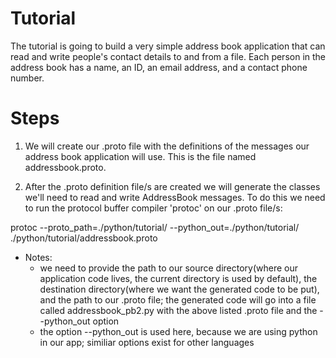 # Tutorial
The tutorial is going to build a very simple address book application that can read and write people's contact details to and from a file. Each person in the address book has a name, an ID, an email address, and a contact phone number.

# Steps

1. We will create our .proto file with the definitions of the messages our address book application will use. This is the file named addressbook.proto.

2. After the .proto definition file/s are created we will generate the classes we'll need to read and write AddressBook messages. To do this we need to run the protocol buffer compiler 'protoc' on our .proto file/s:

protoc --proto_path=./python/tutorial/ --python_out=./python/tutorial/ ./python/tutorial/addressbook.proto

* Notes:
    - we need to provide the path to our source directory(where our application code lives, the current directory is used by default), the destination directory(where we want the generated code to be put), and the path to our .proto file; the generated code will go into a file called addressbook_pb2.py with the above listed .proto file and the --python_out option
    - the option --python_out is used here, because we are using python in our app; similiar options exist for other languages